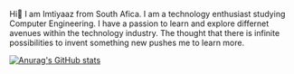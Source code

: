 Hi👋
I am Imtiyaaz from South Afica. I am a technology enthusiast studying Computer Engineering. 
I have a passion to learn and explore differnet avenues within the technology industry.
The thought that there is infinite possibilities to invent something new pushes me to learn more.

[![Anurag's GitHub stats](https://github-readme-stats.vercel.app/api?username=anuraghazra)](https://github.com/anuraghazra/github-readme-stats)
